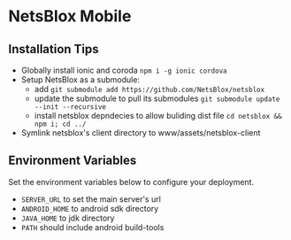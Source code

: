 # NetsBlox Mobile



## Installation Tips

- Globally install ionic and coroda `npm i -g ionic cordova`
- Setup NetsBlox as a submodule: 
    - add `git submodule add https://github.com/NetsBlox/netsblox` 
    - update the submodule to pull its submodules `git submodule update --init --recursive` 
    - install netsblox depndecies to allow buliding dist file `cd netsblox && npm i; cd ../`
- Symlink netsblox's client directory to www/assets/netsblox-client

## Environment Variables
Set the environment variables below to configure your deployment.
- `SERVER_URL` to set the main server's url
- `ANDROID_HOME` to android sdk directory
- `JAVA_HOME` to jdk directory
- `PATH` should include android build-tools
